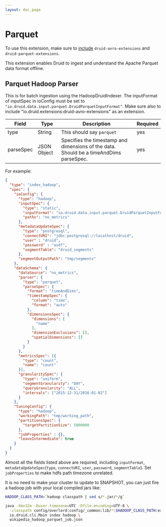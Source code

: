 ```yaml
---
layout: doc_page
---
```


# Parquet

To use this extension, make sure to [include](../../operations/including-extensions.html) `druid-avro-extensions` and `druid-parquet-extensions`.

This extension enables Druid to ingest and understand the Apache Parquet data format offline.

## Parquet Hadoop Parser

This is for batch ingestion using the HadoopDruidIndexer. The inputFormat of inputSpec in ioConfig must be set to `"io.druid.data.input.parquet.DruidParquetInputFormat"`. Make sure also to include "io.druid.extensions:druid-avro-extensions" as an extension.

Field     | Type        | Description                                                                            | Required
----------|-------------|----------------------------------------------------------------------------------------|---------
type      | String      | This should say `parquet`                                                              | yes
parseSpec | JSON Object | Specifies the timestamp and dimensions of the data. Should be a timeAndDims parseSpec. | yes

For example:

```json
{
  "type": "index_hadoop",
  "spec": {
    "ioConfig": {
      "type": "hadoop",
      "inputSpec": {
        "type": "static",
        "inputFormat": "io.druid.data.input.parquet.DruidParquetInputFormat",
        "paths": "no_metrics"
      },
      "metadataUpdateSpec": {
        "type": "postgresql",
        "connectURI": "jdbc:postgresql://localhost/druid",
        "user" : "druid",
        "password" : "asdf",
        "segmentTable": "druid_segments"
      },
      "segmentOutputPath": "tmp/segments"
    },
    "dataSchema": {
      "dataSource": "no_metrics",
      "parser": {
        "type": "parquet",
        "parseSpec": {
          "format": "timeAndDims",
          "timestampSpec": {
            "column": "time",
            "format": "auto"
          },
          "dimensionsSpec": {
            "dimensions": [
              "name"
            ],
            "dimensionExclusions": [],
            "spatialDimensions": []
          }
        }
      },
      "metricsSpec": [{
        "type": "count",
        "name": "count"
      }],
      "granularitySpec": {
        "type": "uniform",
        "segmentGranularity": "DAY",
        "queryGranularity": "ALL",
        "intervals": ["2015-12-31/2016-01-02"]
      }
    },
    "tuningConfig": {
      "type": "hadoop",
      "workingPath": "tmp/working_path",
      "partitionsSpec": {
        "targetPartitionSize": 5000000
      },
      "jobProperties" : {},
      "leaveIntermediate": true
    }
  }
}
```

Almost all the fields listed above are required, including `inputFormat`, `metadataUpdateSpec`(`type`, `connectURI`, `user`, `password`, `segmentTable`). Set `jobProperties` to make hdfs path timezone unrelated.

It is no need to make your cluster to update to SNAPSHOT, you can just fire a hadoop job with your local compiled jars like:

```bash
HADOOP_CLASS_PATH=`hadoop classpath | sed s/*.jar/*/g`

java -Xmx32m -Duser.timezone=UTC -Dfile.encoding=UTF-8 \
  -classpath config/overlord:config/_common:lib/*:$HADOOP_CLASS_PATH:extensions/druid-avro-extensions/*  \
  io.druid.cli.Main index hadoop \
  wikipedia_hadoop_parquet_job.json
```
